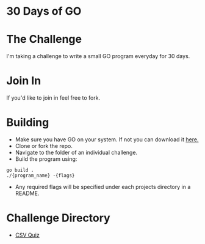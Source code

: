 # 30 Days of GO

# The Challenge
I'm taking a challenge to write a small GO program everyday for 30 days.

# Join In
If you'd like to join in feel free to fork.

# Building
- Make sure you have GO on your system. If not you can download it [here.](https://golang.org/doc/install)
- Clone or fork the repo.
- Navigate to the folder of an individual challenge.
- Build the program using:
````
go build .
./{program_name} -{flags}
````
- Any required flags will be specified under each projects directory in a README.

# Challenge Directory

* [CSV Quiz](/csv_quiz)
